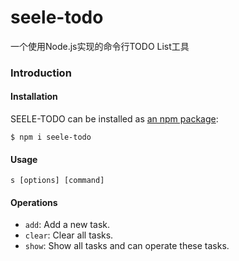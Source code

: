 # seele-todo

一个使用Node.js实现的命令行TODO List工具

### Introduction

#### Installation
SEELE-TODO can be installed as [an npm package](https://www.npmjs.com/package/seele-todo):

`$ npm i seele-todo`

#### Usage

`s [options] [command]`

#### Operations

- `add`: Add a new task. 
- `clear`: Clear all tasks. 
- `show`: Show all tasks and can operate these tasks. 